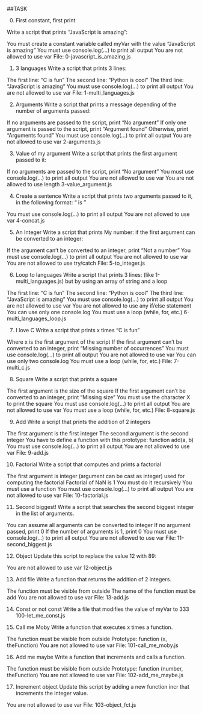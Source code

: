 ##TASK

0. First constant, first print

Write a script that prints “JavaScript is amazing”:

You must create a constant variable called myVar with the value “JavaScript is amazing”
You must use console.log(...) to print all output
You are not allowed to use var
File: 0-javascript_is_amazing.js

1. 3 languages
Write a script that prints 3 lines:

The first line: “C is fun”
The second line: “Python is cool”
The third line: “JavaScript is amazing”
You must use console.log(...) to print all output
You are not allowed to use var
File: 1-multi_languages.js

2. Arguments
Write a script that prints a message depending of the number of arguments passed:

If no arguments are passed to the script, print “No argument”
If only one argument is passed to the script, print “Argument found”
Otherwise, print “Arguments found”
You must use console.log(...) to print all output
You are not allowed to use var
2-arguments.js

3. Value of my argument
Write a script that prints the first argument passed to it:

If no arguments are passed to the script, print “No argument”
You must use console.log(...) to print all output
You are not allowed to use var
You are not allowed to use length
3-value_argument.js

4. Create a sentence
Write a script that prints two arguments passed to it, in the following format: “ is ”

You must use console.log(...) to print all output
You are not allowed to use var
4-concat.js

5. An Integer
Write a script that prints My number: <first argument converted in integer> if the first argument can be converted to an integer:

If the argument can’t be converted to an integer, print “Not a number”
You must use console.log(...) to print all output
You are not allowed to use var
You are not allowed to use try/catch
File: 5-to_integer.js

6. Loop to languages
Write a script that prints 3 lines: (like 1-multi_languages.js) but by using an array of string and a loop

The first line: “C is fun”
The second line: “Python is cool”
The third line: “JavaScript is amazing”
You must use console.log(...) to print all output
You are not allowed to use var
You are not allowed to use any if/else statement
You can use only one console.log
You must use a loop (while, for, etc.)
6-multi_languages_loop.js

7. I love C
Write a script that prints x times “C is fun”

Where x is the first argument of the script
If the first argument can’t be converted to an integer, print “Missing number of occurrences”
You must use console.log(...) to print all output
You are not allowed to use var
You can use only two console.log
You must use a loop (while, for, etc.)
File: 7-multi_c.js

8. Square
Write a script that prints a square

The first argument is the size of the square
If the first argument can’t be converted to an integer, print “Missing size”
You must use the character X to print the square
You must use console.log(...) to print all output
You are not allowed to use var
You must use a loop (while, for, etc.)
File: 8-square.js

9. Add
Write a script that prints the addition of 2 integers

The first argument is the first integer
The second argument is the second integer
You have to define a function with this prototype: function add(a, b)
You must use console.log(...) to print all output
You are not allowed to use var
File: 9-add.js

10. Factorial
Write a script that computes and prints a factorial

The first argument is integer (argument can be cast as integer) used for computing the factorial
Factorial of NaN is 1
You must do it recursively
You must use a function
You must use console.log(...) to print all output
You are not allowed to use var
File: 10-factorial.js

11. Second biggest!
Write a script that searches the second biggest integer in the list of arguments.

You can assume all arguments can be converted to integer
If no argument passed, print 0
If the number of arguments is 1, print 0
You must use console.log(...) to print all output
You are not allowed to use var
File: 11-second_biggest.js

12. Object
Update this script to replace the value 12 with 89:

You are not allowed to use var
12-object.js

13. Add file
Write a function that returns the addition of 2 integers.

The function must be visible from outside
The name of the function must be add
You are not allowed to use var
File: 13-add.js

14. Const or not const
Write a file that modifies the value of myVar to 333
100-let_me_const.js

15. Call me Moby
Write a function that executes x times a function.

The function must be visible from outside
Prototype: function (x, theFunction)
You are not allowed to use var
File: 101-call_me_moby.js

16. Add me maybe
Write a function that increments and calls a function.

The function must be visible from outside
Prototype: function (number, theFunction)
You are not allowed to use var
File: 102-add_me_maybe.js

17. Increment object
Update this script by adding a new function incr that increments the integer value.

You are not allowed to use var
File: 103-object_fct.js

